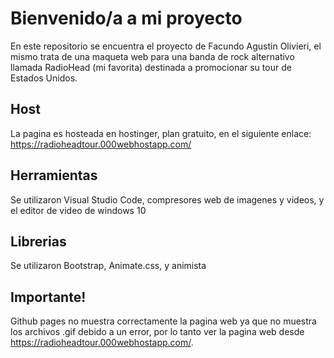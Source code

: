 <h1>Bienvenido/a a mi proyecto</h1>
<p> En este repositorio se encuentra el proyecto de Facundo Agustin Olivieri, el mismo trata de una maqueta web para una banda de rock alternativo llamada RadioHead (mi favorita) destinada a promocionar su tour de Estados Unidos.</p>
<h2>Host</h2>
<p>La pagina es hosteada en hostinger, plan gratuito, en el siguiente enlace: <a href="https://radioheadtour.000webhostapp.com/">https://radioheadtour.000webhostapp.com/</a></p>
<h2>Herramientas</h2>
<p>Se utilizaron Visual Studio Code, compresores web de imagenes y videos, y el editor de video de windows 10</p>
<h2>Librerias</h2>
<p>Se utilizaron Bootstrap, Animate.css, y animista</p>
<h2>Importante!</h2>
<p>Github pages no muestra correctamente la pagina web ya que no muestra los archivos .gif debido a un error, por lo tanto ver la pagina web desde <a href="https://radioheadtour.000webhostapp.com/">https://radioheadtour.000webhostapp.com/</a>.</p>
